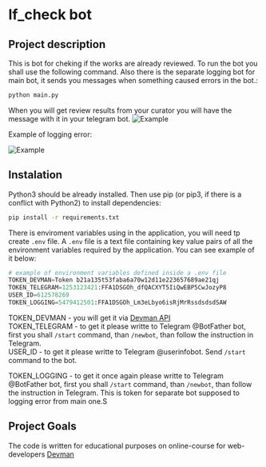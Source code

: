 # If_check bot

## Project description

This is bot for cheking if the works are already reviewed. To run the bot you shall use the following command. Also there is the separate logging bot for main bot, it sends you messages when something caused errors in the bot.:

```bash
python main.py
```

When you will get review results from your curator you will have the message with it in your telegram bot.
![Example](./images/devman.png)

Example of logging error:

![Example](./images/devman2.png)

## Instalation

Python3 should be already installed. Then use pip (or pip3, if there is a conflict with Python2) to install dependencies:

```bash
pip install -r requirements.txt
```

There is enviroment variables using in the application, you will need tp create ```.env``` file. A ```.env``` file is a text file containing key value pairs of all the environment variables required by the application. You can see example of it below:

```python
# example of environment variables defined inside a .env file
TOKEN_DEVMAN=Token b21a135t53faba6a70w12d11e223657689ae21qj
TOKEN_TELEGRAM=1253123421:FFA1DSGOh_dfQACXYT5IiQwEBP5CwJozyP8
USER_ID=612578269
TOKEN_LOGGING=5479412501:FFA1DSGOh_Lm3eLbyo6isRjMrRssdsdsdSAW
```

TOKEN_DEVMAN - you will get it via [Devman API](https://dvmn.org/api/docs/)  
TOKEN_TELEGRAM - to get it please writte to Telegram @BotFather bot, first you shall ```/start``` command, than ```/newbot```, than follow the instruction in Telegram.  
USER_ID - to get it please writte to Telegram @userinfobot. Send ```/start``` command to the bot.

TOKEN_LOGGING - to get it once again please writte to Telegram @BotFather bot, first you shall ```/start``` command, than ```/newbot```, than follow the instruction in Telegram. This is token for separate bot supposed to logging error from main one.S

## Project Goals

The code is written for educational purposes on online-course for web-developers [Devman](https://dvmn.org)

